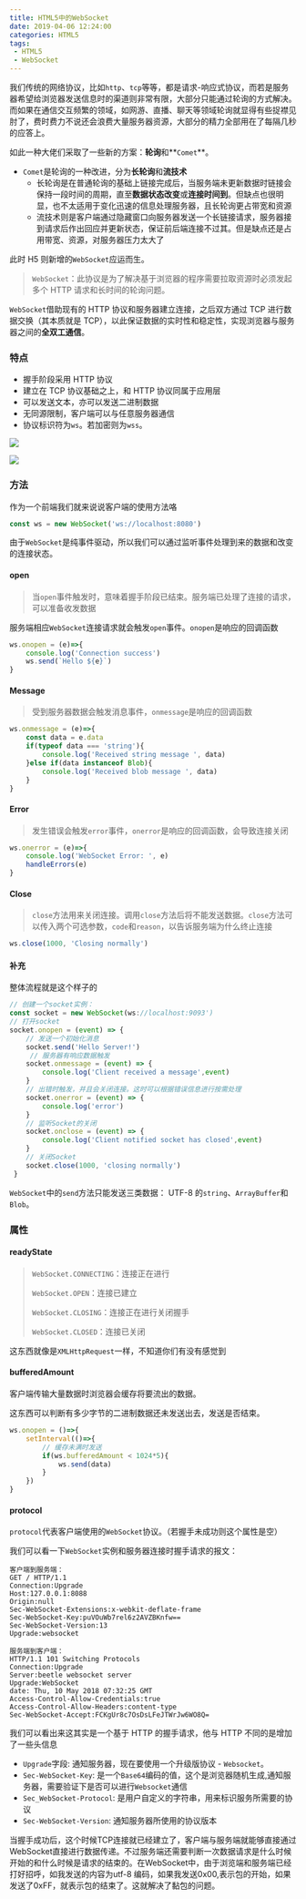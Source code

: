 ```yaml
---
title: HTML5中的WebSocket
date: 2019-04-06 12:24:00
categories: HTML5
tags: 
 - HTML5
 - WebSocket
---
```


我们传统的网络协议，比如`http`、`tcp`等等，都是请求-响应式协议，而若是服务器希望给浏览器发送信息时的渠道则非常有限，大部分只能通过轮询的方式解决。而如果在通信交互频繁的领域，如网游、直播、聊天等领域轮询就显得有些捉襟见肘了，费时费力不说还会浪费大量服务器资源，大部分的精力全部用在了每隔几秒的应答上。

如此一种大佬们采取了一些新的方案：**轮询**和**`Comet`**。

- `Comet`是轮询的一种改进，分为**长轮询**和**流技术**
  - 长轮询是在普通轮询的基础上链接完成后，当服务端未更新数据时链接会保持一段时间的周期，直至**数据状态改变**或**连接时间到**。但缺点也很明显，也不太适用于变化迅速的信息处理服务器，且长轮询更占带宽和资源
  - 流技术则是客户端通过隐藏窗口向服务器发送一个长链接请求，服务器接到请求后作出回应并更新状态，保证前后端连接不过其。但是缺点还是占用带宽、资源，对服务器压力太大了

此时 H5 则新增的`WebSocket`应运而生。

<!--more-->

> `WebSocket`：此协议是为了解决基于浏览器的程序需要拉取资源时必须发起多个 HTTP 请求和长时间的轮询问题。

`WebSocket`借助现有的 HTTP 协议和服务器建立连接，之后双方通过 TCP 进行数据交换（其本质就是 TCP），以此保证数据的实时性和稳定性，实现浏览器与服务器之间的**全双工通信**。

### 特点

- 握手阶段采用 HTTP 协议
- 建立在 TCP 协议基础之上，和 HTTP 协议同属于应用层
- 可以发送文本，亦可以发送二进制数据
- 无同源限制，客户端可以与任意服务器通信
- 协议标识符为`ws`。若加密则为`wss`。

![](https://pic.superbed.cn/item/5ca78a103a213b0417bb6475)

![](https://pic.superbed.cn/item/5ca78ee23a213b0417bb8531)

### 方法

作为一个前端我们就来说说客户端的使用方法咯

```javascript
const ws = new WebSocket('ws://localhost:8080')
```

由于`WebSocket`是纯事件驱动，所以我们可以通过监听事件处理到来的数据和改变的连接状态。

#### open

> 当`open`事件触发时，意味着握手阶段已结束。服务端已处理了连接的请求，可以准备收发数据

服务端相应`WebSocket`连接请求就会触发`open`事件。`onopen`是响应的回调函数

```javascript
ws.onopen = (e)=>{
    console.log('Connection success')
    ws.send(`Hello ${e}`)
}
```

#### Message

> 受到服务器数据会触发消息事件，`onmessage`是响应的回调函数

```javascript
ws.onmessage = (e)=>{
    const data = e.data
    if(typeof data === 'string'){
        console.log('Received string message ', data)
    }else if(data instanceof Blob){
        console.log('Received blob message ', data)
    }
}
```

#### Error

> 发生错误会触发`error`事件，`onerror`是响应的回调函数，会导致连接关闭

```javascript
ws.onerror = (e)=>{
    console.log('WebSocket Error: ', e)
    handleErrors(e)
}
```

#### Close

> `close`方法用来关闭连接。调用`close`方法后将不能发送数据。`close`方法可以传入两个可选参数，`code`和`reason`，以告诉服务端为什么终止连接

```javascript
ws.close(1000, 'Closing normally')
```

#### 补充

整体流程就是这个样子的

```javascript
// 创建一个socket实例：
const socket = new WebSocket(ws://localhost:9093')
// 打开socket
socket.onopen = (event) => {
    // 发送一个初始化消息
  	socket.send('Hello Server!')
  	 // 服务器有响应数据触发
    socket.onmessage = (event) => { 
        console.log('Client received a message',event)
    }
    // 出错时触发，并且会关闭连接。这时可以根据错误信息进行按需处理
    socket.onerror = (event) => {
  	    console.log('error')
    }
    // 监听Socket的关闭
    socket.onclose = (event) => { 
        console.log('Client notified socket has closed',event)
    }
    // 关闭Socket
    socket.close(1000, 'closing normally') 
 }
```

`WebSocket`中的`send`方法只能发送三类数据： UTF-8 的`string`、`ArrayBuffer`和`Blob`。

### 属性

#### readyState

> `WebSocket.CONNECTING`：连接正在进行
>
> `WebSocket.OPEN`：连接已建立
>
> `WebSocket.CLOSING`：连接正在进行关闭握手
>
> `WebSocket.CLOSED`：连接已关闭

这东西就像是`XMLHttpRequest`一样，不知道你们有没有感觉到

#### bufferedAmount

客户端传输大量数据时浏览器会缓存将要流出的数据。

这东西可以判断有多少字节的二进制数据还未发送出去，发送是否结束。

```javascript
ws.onopen = ()=>{
    setInterval(()=>{
        // 缓存未满时发送
        if(ws.bufferedAmount < 1024*5){
            ws.send(data)
        }
    })
}
```

#### protocol

`protocol`代表客户端使用的`WebSocket`协议。（若握手未成功则这个属性是空）

我们可以看一下`WebSocket`实例和服务器连接时握手请求的报文：

```
客户端到服务端：
GET / HTTP/1.1
Connection:Upgrade
Host:127.0.0.1:8088
Origin:null
Sec-WebSocket-Extensions:x-webkit-deflate-frame
Sec-WebSocket-Key:puVOuWb7rel6z2AVZBKnfw==
Sec-WebSocket-Version:13
Upgrade:websocket

服务端到客户端：
HTTP/1.1 101 Switching Protocols
Connection:Upgrade
Server:beetle websocket server
Upgrade:WebSocket
date: Thu, 10 May 2018 07:32:25 GMT
Access-Control-Allow-Credentials:true
Access-Control-Allow-Headers:content-type
Sec-WebSocket-Accept:FCKgUr8c7OsDsLFeJTWrJw6WO8Q=

```

我们可以看出来这其实是一个基于 HTTP 的握手请求，他与 HTTP 不同的是增加了一些头信息

- `Upgrade`字段: 通知服务器，现在要使用一个升级版协议 - `Websocket`。
- `Sec-WebSocket-Key`: 是一个`Base64`编码的值，这个是浏览器随机生成,通知服务器，需要验证下是否可以进行`Websocket`通信
- `Sec_WebSocket-Protocol`: 是用户自定义的字符串，用来标识服务所需要的协议
- `Sec-WebSocket-Version`: 通知服务器所使用的协议版本

当握手成功后，这个时候TCP连接就已经建立了，客户端与服务端就能够直接通过WebSocket直接进行数据传递。不过服务端还需要判断一次数据请求是什么时候开始的和什么时候是请求的结束的。在WebSocket中，由于浏览端和服务端已经打好招呼，如我发送的内容为utf-8 编码，如果我发送0x00,表示包的开始，如果发送了0xFF，就表示包的结束了。这就解决了黏包的问题。




